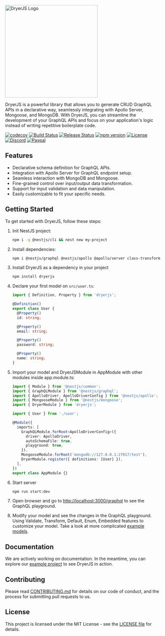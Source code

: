 <picture>
  <source media="(prefers-color-scheme: light)" srcset="https://dryerjs.github.io/logo-light.png">
  <source media="(prefers-color-scheme: dark)" srcset="https://dryerjs.github.io/logo-dark.png">
  <img alt="DryerJS Logo" src="https://dryerjs.github.io/logo-light.png" width="300px">
</picture>

DryerJS is a powerful library that allows you to generate CRUD GraphQL APIs in a declarative way, seamlessly integrating with Apollo Server, Mongoose, and MongoDB. With DryerJS, you can streamline the development of your GraphQL APIs and focus on your application's logic instead of writing repetitive boilerplate code.

[![codecov](https://codecov.io/gh/dryerjs/dryerjs/graph/badge.svg?token=ZQOWFCGXUK)](https://codecov.io/gh/dryerjs/dryerjs)
[![Build Status](https://github.com/dryerjs/dryerjs/workflows/CI/badge.svg)](https://github.com/dryerjs/dryerjs/actions)
[![Release Status](https://github.com/dryerjs/dryerjs/workflows/Release/badge.svg)](https://github.com/dryerjs/dryerjs/actions)
[![npm version](https://badge.fury.io/js/dryerjs.svg)](https://badge.fury.io/js/dryerjs)
[![License](https://img.shields.io/badge/License-MIT-blue.svg)](https://github.com/dryerjs/dryerjs/blob/master/LICENSE)
[![Discord](https://img.shields.io/discord/1165841842873565264)](https://discord.gg/ay7zTHaC)
[![Paypal](https://img.shields.io/badge/Donate-PayPal-ff3f59.svg)](https://paypal.me/briandryerjs)

## Features

- Declarative schema definition for GraphQL APIs.
- Integration with Apollo Server for GraphQL endpoint setup.
- Seamless interaction with MongoDB and Mongoose.
- Fine-grained control over input/output data transformation.
- Support for input validation and data manipulation.
- Easily customizable to fit your specific needs.

## Getting Started

To get started with DryerJS, follow these steps:

1. Init NestJS project:

   ```bash
   npm i -g @nestjs/cli && nest new my-project
   ```

2. Install dependencies:

   ```bash
   npm i @nestjs/graphql @nestjs/apollo @apollo/server class-transformer class-validator @nestjs/mongoose dataloader
   ```

3. Install DryerJS as a dependency in your project

   ```bash
   npm install dryerjs
   ```

4. Declare your first model on `src/user.ts`:

   ```typescript
   import { Definition, Property } from 'dryerjs';

   @Definition()
   export class User {
     @Property()
     id: string;

     @Property()
     email: string;

     @Property()
     password: string;

     @Property()
     name: string;
   }
   ```

5. Import your model and DryerJSModule in AppModule with other modules inside app.module.ts:

   ```typescript
   import { Module } from '@nestjs/common';
   import { GraphQLModule } from '@nestjs/graphql';
   import { ApolloDriver, ApolloDriverConfig } from '@nestjs/apollo';
   import { MongooseModule } from '@nestjs/mongoose';
   import { DryerModule } from 'dryerjs';

   import { User } from './user';

   @Module({
     imports: [
       GraphQLModule.forRoot<ApolloDriverConfig>({
         driver: ApolloDriver,
         autoSchemaFile: true,
         playground: true,
       }),
       MongooseModule.forRoot('mongodb://127.0.0.1:27017/test'),
       DryerModule.register({ definitions: [User] }),
     ],
   })
   export class AppModule {}
   ```

6. Start server

   ```bash
   npm run start:dev
   ```

7. Open browser and go to [http://localhost:3000/graphql](http://localhost:3000/graphql) to see the GraphQL playground.

8. Modify your model and see the changes in the GraphQL playground. Using Validate, Transform, Default, Enum, Embedded features to customize your model. Take a look at more complicated [example models](https://github.com/dryerjs/dryerjs/tree/master/src).

## Documentation

We are actively working on documentation. In the meantime, you can explore our [example project](https://github.com/dryerjs/dryerjs/tree/master/src) to see DryerJS in action.

## Contributing

Please read [CONTRIBUTING.md](https://github.com/dryerjs/dryerjs/blob/master/CONTRIBUTING.md) for details on our code of conduct, and the process for submitting pull requests to us.

## License

This project is licensed under the MIT License - see the [LICENSE file](https://github.com/dryerjs/dryerjs/blob/master/LICENSE) for details.
